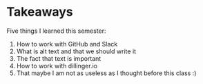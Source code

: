 # Takeaways
Five things I learned this semester:
1. How to work with GitHub and Slack
2. What is alt text and that we should write it
3. The fact that text is important
4. How to work with dillinger.io
5. That maybe I am not as useless as I thought before this class :)

